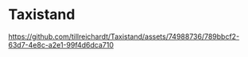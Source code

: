 # Taxistand
 

https://github.com/tillreichardt/Taxistand/assets/74988736/789bbcf2-63d7-4e8c-a2e1-99f4d6dca710

